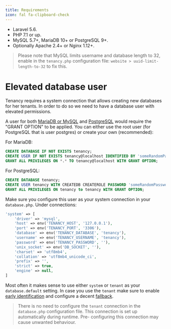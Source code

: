 ```yaml
---
title: Requirements
icon: fal fa-clipboard-check
---
```


- Laravel 5.6.
- PHP 7.1 or up.
- MySQL 5.7+, MariaDB 10+ or PostgreSQL 9+.
- Optionally Apache 2.4+ or Nginx 1.12+.

> Please note that MySQL limits username and database length to 32, 
enable in the `tenancy.php` configuration file:  `website > uuid-limit-length-to-32`
to fix this.

# Elevated database user

Tenancy requires a system connection that allows creating new databases for her
tenants. In order to do so we need to have a database user with elevated
permissions.

A user for both [MariaDB or MySQL][1] and [PostgreSQL][2] would require the "GRANT OPTION" to be
applied. You can either use the root user (for PostgreSQL that is user postgres) or create
your own (recommended):

For MariaDB:
```sql
CREATE DATABASE IF NOT EXISTS tenancy;
CREATE USER IF NOT EXISTS tenancy@localhost IDENTIFIED BY 'someRandomPassword';
GRANT ALL PRIVILEGES ON *.* TO tenancy@localhost WITH GRANT OPTION;
```

For PostgreSQL:
```sql
CREATE DATABASE tenancy;
CREATE USER tenancy WITH CREATEDB CREATEROLE PASSWORD 'someRandomPassword';
GRANT ALL PRIVILEGES ON tenancy to tenancy WITH GRANT OPTION;
```

Make sure you configure this user as your system connection in your `database.php`.
Under connections:

```php
'system' => [
    'driver' => 'mysql',
    'host' => env('TENANCY_HOST', '127.0.0.1'),
    'port' => env('TENANCY_PORT', '3306'),
    'database' => env('TENANCY_DATABASE', 'tenancy'),
    'username' => env('TENANCY_USERNAME', 'tenancy'),
    'password' => env('TENANCY_PASSWORD', ''),
    'unix_socket' => env('DB_SOCKET', ''),
    'charset' => 'utf8mb4',
    'collation' => 'utf8mb4_unicode_ci',
    'prefix' => '',
    'strict' => true,
    'engine' => null,
]
```

Most often it makes sense to use either `system` or `tenant` as your `database.default` setting.
In case you use the `tenant` make sure to enable [early identification](identification) and configure
a decent [fallback](fallback).

> There is no need to configure the `tenant` connection in the `database.php`
configuration file. This connection is set up automatically during runtime. Pre-
configuring this connection may cause unwanted behaviour.

[1]: https://mariadb.com/kb/en/library/grant/#the-grant-option-privilege
[2]: https://www.postgresql.org/docs/9.6/static/sql-grant.html
